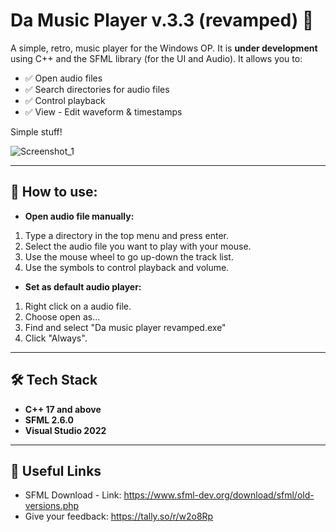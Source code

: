 # Da Music Player v.3.3 (revamped) 🎵  

A simple, retro, music player for the Windows OP. It is **under development** using C++ and the SFML library (for the UI and Audio). It allows you to:  
- ✅ Open audio files 
- ✅ Search directories for audio files 
- ✅ Control playback 
- ✅ View - Edit waveform & timestamps

Simple stuff!  

![Screenshot_1](https://github.com/user-attachments/assets/4c20982b-e350-4c04-99ea-84b2ea7382a7)

---

## 💁 How to use:
- **Open audio file manually:**
1. Type a directory in the top menu and press enter.
2. Select the audio file you want to play with your mouse.
3. Use the mouse wheel to go up-down the track list.
4. Use the symbols to control playback and volume.
    
- **Set as default audio player:**
1. Right click on a audio file.
2. Choose open as...
3. Find and select "Da music player revamped.exe"
4. Click "Always".

---

## 🛠️ Tech Stack  
- **C++ 17 and above**  
- **SFML 2.6.0**
- **Visual Studio 2022**

---

## 🔗 Useful Links  
- SFML Download - Link: https://www.sfml-dev.org/download/sfml/old-versions.php
- Give your feedback: https://tally.so/r/w2o8Rp
